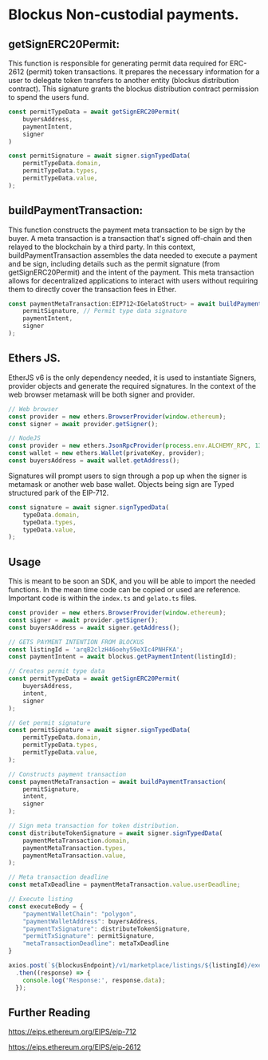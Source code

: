 # Blockus Non-custodial payments.

## getSignERC20Permit:

This function is responsible for generating permit data required for ERC-2612 (permit) token transactions. It prepares the necessary information for a user to delegate token transfers to another entity (blockus distribution contract). This signature grants the blockus distribution contract permission to spend the users fund.

```js
const permitTypeData = await getSignERC20Permit(
    buyersAddress,
    paymentIntent,
    signer
)

const permitSignature = await signer.signTypedData(
    permitTypeData.domain,
    permitTypeData.types,
    permitTypeData.value,
);
```

## buildPaymentTransaction:

This function constructs the payment meta transaction to be sign by the buyer. A meta transaction is a transaction that's signed off-chain and then relayed to the blockchain by a third party. In this context, buildPaymentTransaction assembles the data needed to execute a payment and be sign, including details such as the permit signature (from getSignERC20Permit) and the intent of the payment. This meta transaction allows for decentralized applications to interact with users without requiring them to directly cover the transaction fees in Ether.

```js
const paymentMetaTransaction:EIP712<IGelatoStruct> = await buildPaymentTransaction(
    permitSignature, // Permit type data signature 
    paymentIntent, 
    signer
);
```


## Ethers JS.

EtherJS v6 is the only dependency needed, it is used to instantiate Signers, provider objects and generate the required signatures. In the context of the web browser metamask will be both signer and provider.

```js
// Web browser
const provider = new ethers.BrowserProvider(window.ethereum);
const signer = await provider.getSigner();

// NodeJS
const provider = new ethers.JsonRpcProvider(process.env.ALCHEMY_RPC, 137);
const wallet = new ethers.Wallet(privateKey, provider);
const buyersAddress = await wallet.getAddress();
```

Signatures will prompt users to sign through a pop up when the signer is metamask or another web base wallet. Objects being sign are Typed structured park of the EIP-712.

```js
const signature = await signer.signTypedData(
    typeData.domain,
    typeData.types,
    typeData.value,
);
```

## Usage

This is meant to be soon an SDK, and you will be able to import the needed functions. In the mean time code can be copied or used are reference. Important code is within the `index.ts` and `gelato.ts` files.

```js
const provider = new ethers.BrowserProvider(window.ethereum);
const signer = await provider.getSigner();
const buyersAddress = await signer.getAddress();

// GETS PAYMENT INTENTION FROM BLOCKUS
const listingId = 'arqB2clzH46oehy59eXIc4PNHFKA';
const paymentIntent = await blockus.getPaymentIntent(listingId);

// Creates permit type data
const permitTypeData = await getSignERC20Permit(
    buyersAddress,
    intent,
    signer
);

// Get permit signature 
const permitSignature = await signer.signTypedData(
    permitTypeData.domain,
    permitTypeData.types,
    permitTypeData.value,
);      

// Constructs payment transaction
const paymentMetaTransaction = await buildPaymentTransaction(
    permitSignature,
    intent,
    signer
);

// Sign meta transaction for token distribution.
const distributeTokenSignature = await signer.signTypedData(
    paymentMetaTransaction.domain,
    paymentMetaTransaction.types,
    paymentMetaTransaction.value,
);

// Meta transaction deadline
const metaTxDeadline = paymentMetaTransaction.value.userDeadline;

// Execute listing
const executeBody = {
    "paymentWalletChain": "polygon",
    "paymentWalletAddress": buyersAddress,
    "paymentTxSignature": distributeTokenSignature,
    "permitTxSignature": permitSignature,
    "metaTransactionDeadline": metaTxDeadline
}

axios.post(`${blockusEndpoint}/v1/marketplace/listings/${listingId}/execute`, executeBody)
  .then((response) => {
    console.log('Response:', response.data);
  });

```

## Further Reading
https://eips.ethereum.org/EIPS/eip-712

https://eips.ethereum.org/EIPS/eip-2612